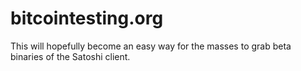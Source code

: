 bitcointesting.org
==================

This will hopefully become an easy way for the masses to grab beta binaries of the Satoshi client.
